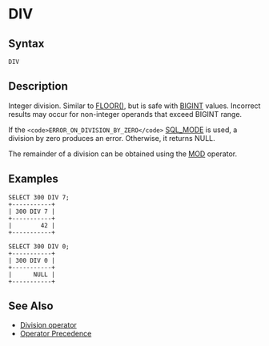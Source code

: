 
# DIV

## Syntax


```
DIV
```

## Description


Integer division. Similar to [FLOOR()](floor.md), but is safe with [BIGINT](../../../../data-types/data-types-numeric-data-types/bigint.md) values.
Incorrect results may occur for non-integer operands that exceed BIGINT range.


If the `<code>ERROR_ON_DIVISION_BY_ZERO</code>` [SQL_MODE](../../../../../server-management/variables-and-modes/sql-mode.md) is used, a division by zero produces an error. Otherwise, it returns NULL.


The remainder of a division can be obtained using the [MOD](mod.md) operator.


## Examples


```
SELECT 300 DIV 7;
+-----------+
| 300 DIV 7 |
+-----------+
|        42 |
+-----------+

SELECT 300 DIV 0;
+-----------+
| 300 DIV 0 |
+-----------+
|      NULL |
+-----------+
```

## See Also


* [Division operator](division-operator.md)
* [Operator Precedence](../../../operators/operator-precedence.md)

